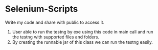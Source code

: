 # Selenium-Scripts
Write my code and share with public to access it.
1. User able to run the testng by exe using this code in main call and run the testng with supported files and folders.
2. By creating the runnable jar of this class we can run the testng easily.
